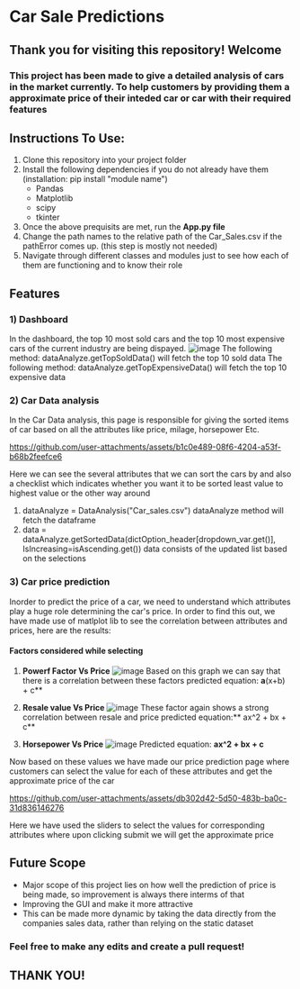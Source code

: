 # Car Sale Predictions

## Thank you for visiting this repository! Welcome
### This project has been made to give a detailed analysis of cars in the market currently. To help customers by providing them a approximate price of their inteded car or car with their required features
## Instructions To Use:
1) Clone this repository into your project folder
2) Install the following dependencies if you do not already have them (installation: pip install "module name")
    - Pandas 
    - Matplotlib
    - scipy
    - tkinter
4) Once the above prequisits are met, run the **App.py file**
5) Change the path names to the relative path of the Car_Sales.csv if the pathError comes up. (this step is mostly not needed)
6) Navigate through different classes and modules just to see how each of them are functioning and to know their role

## Features
### 1) Dashboard
In the dashboard, the top 10 most sold cars and the top 10 most expensive cars of the current industry are being dispayed.
![image](https://github.com/user-attachments/assets/24ab5517-a6d7-4c34-94ab-7b0c8dfdf20a)
The following method: dataAnalyze.getTopSoldData() will fetch the top 10 sold data
The following method: dataAnalyze.getTopExpensiveData() will fetch the top 10 expensive data

### 2) Car Data analysis
In the Car Data analysis, this page is responsible for giving the sorted items of car based on all the attributes like price, milage, horsepower Etc.

https://github.com/user-attachments/assets/b1c0e489-08f6-4204-a53f-b68b2feefce6


Here we can see the several attributes that we can sort the cars by and also a checklist which indicates whether you want it to be sorted least value to highest value or the other way around
1) dataAnalyze = DataAnalysis("Car_sales.csv") 
    dataAnalyze method will fetch the dataframe
2) data = dataAnalyze.getSortedData(dictOption_header[dropdown_var.get()], IsIncreasing=isAscending.get())
    data consists of the updated list based on the selections

### 3) Car price prediction

Inorder to predict the price of a car, we need to understand which attributes play a huge role determining the car's price. In order to find this out, we have made use of matlplot lib to see the correlation between attributes and prices, here are the results:

#### Factors considered while selecting
1) **Powerf Factor Vs Price**
![image](https://github.com/user-attachments/assets/8991c368-3356-444f-a6e7-d7670593e1d4)
Based on this graph we can say that there is a correlation between these factors
predicted equation: **a**(x+b) + c**

2) **Resale value Vs Price**
![image](https://github.com/user-attachments/assets/c8f6cf31-41ee-4590-9f65-8d70eda70df0)
These factor again shows a strong correlation between resale and price
predicted equation:** ax^2 + bx + c**

3) **Horsepower Vs Price**
![image](https://github.com/user-attachments/assets/999d84de-a6c1-4287-9ca2-79e5ae82819e)
Predicted equation: **ax^2 + bx + c**

Now based on these values we have made our price prediction page where customers can select the value for each of these attributes and get the approximate price of the car

https://github.com/user-attachments/assets/db302d42-5d50-483b-ba0c-31d836146276

Here we have used the sliders to select the values for corresponding attributes where upon clicking submit we will get the approximate price

## Future Scope

- Major scope of this project lies on how well the prediction of price is being made, so improvement is always there interms of that
- Improving the GUI and make it more attractive
- This can be made more dynamic by taking the data directly from the companies sales data, rather than relying on the static dataset


### Feel free to make any edits and create a pull request! 

## THANK YOU!
